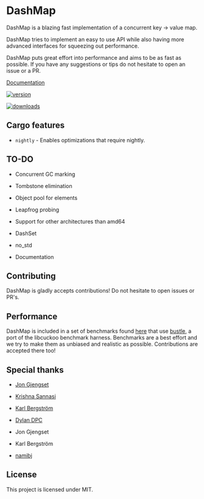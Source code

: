 # DashMap

DashMap is a blazing fast implementation of a concurrent key -> value map.

DashMap tries to implement an easy to use API while also having more advanced interfaces
for squeezing out performance.

DashMap puts great effort into performance and aims to be as fast as possible.
If you have any suggestions or tips do not hesitate to open an issue or a PR.

[Documentation](https://docs.rs/dashmap)

[![version](https://img.shields.io/crates/v/dashmap)](https://crates.io/crates/dashmap)

[![downloads](https://img.shields.io/crates/d/dashmap)](https://crates.io/crates/dashmap)

## Cargo features

- `nightly` - Enables optimizations that require nightly.

## TO-DO

- Concurrent GC marking

- Tombstone elimination

- Object pool for elements

- Leapfrog probing

- Support for other architectures than amd64

- DashSet

- no_std

- Documentation

## Contributing

DashMap is gladly accepts contributions!
Do not hesitate to open issues or PR's.

## Performance

DashMap is included in a set of benchmarks found [here](https://git.nebulanet.cc/Acrimon/conc-map-bench)
that use [bustle](https://docs.rs/bustle/0.3.2/bustle), a port of the libcuckoo benchmark harness.
Benchmarks are a best effort and we try to make them as unbiased and realistic as possible. Contributions are accepted there too!

## Special thanks

- [Jon Gjengset](https://github.com/jonhoo)

- [Krishna Sannasi](https://github.com/KrishnaSannasi) 

- [Karl Bergström](https://github.com/kabergstrom)

- [Dylan DPC](https://github.com/Dylan-DPC)

- Jon Gjengset

- Karl Bergström

- [namibj](https://github.com/namibj)

## License

This project is licensed under MIT.
